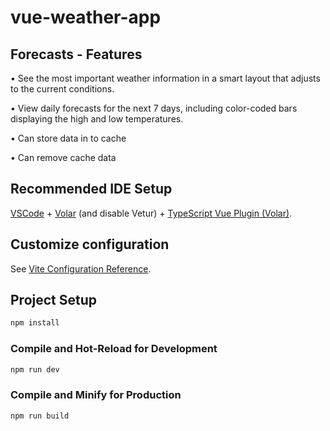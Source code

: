 # vue-weather-app

## Forecasts - Features


• See the most important weather information in a smart layout that adjusts to the current conditions.

• View daily forecasts for the next 7 days, including color-coded bars displaying the high and low temperatures.

• Can store data in to cache 

• Can remove cache data

## Recommended IDE Setup

[VSCode](https://code.visualstudio.com/) + [Volar](https://marketplace.visualstudio.com/items?itemName=Vue.volar) (and disable Vetur) + [TypeScript Vue Plugin (Volar)](https://marketplace.visualstudio.com/items?itemName=Vue.vscode-typescript-vue-plugin).

## Customize configuration

See [Vite Configuration Reference](https://vitejs.dev/config/).

## Project Setup

```sh
npm install
```

### Compile and Hot-Reload for Development

```sh
npm run dev
```

### Compile and Minify for Production

```sh
npm run build
```
